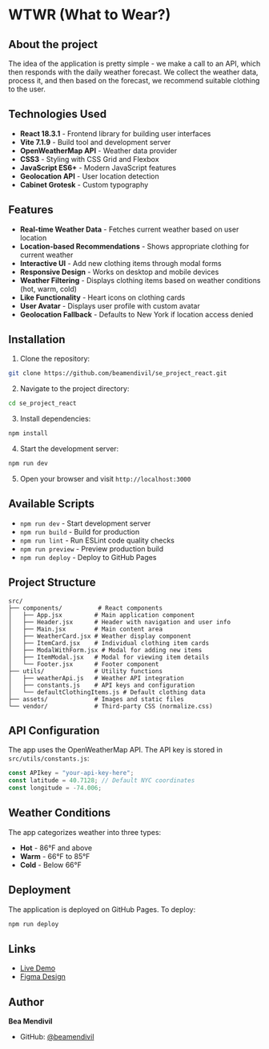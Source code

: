 # WTWR (What to Wear?)

## About the project

The idea of the application is pretty simple - we make a call to an API, which then responds with the daily weather forecast. We collect the weather data, process it, and then based on the forecast, we recommend suitable clothing to the user.

## Technologies Used

- **React 18.3.1** - Frontend library for building user interfaces
- **Vite 7.1.9** - Build tool and development server
- **OpenWeatherMap API** - Weather data provider
- **CSS3** - Styling with CSS Grid and Flexbox
- **JavaScript ES6+** - Modern JavaScript features
- **Geolocation API** - User location detection
- **Cabinet Grotesk** - Custom typography

## Features

- **Real-time Weather Data** - Fetches current weather based on user location
- **Location-based Recommendations** - Shows appropriate clothing for current weather
- **Interactive UI** - Add new clothing items through modal forms
- **Responsive Design** - Works on desktop and mobile devices
- **Weather Filtering** - Displays clothing items based on weather conditions (hot, warm, cold)
- **Like Functionality** - Heart icons on clothing cards
- **User Avatar** - Displays user profile with custom avatar
- **Geolocation Fallback** - Defaults to New York if location access denied

## Installation

1. Clone the repository:

```bash
git clone https://github.com/beamendivil/se_project_react.git
```

2. Navigate to the project directory:

```bash
cd se_project_react
```

3. Install dependencies:

```bash
npm install
```

4. Start the development server:

```bash
npm run dev
```

5. Open your browser and visit `http://localhost:3000`

## Available Scripts

- `npm run dev` - Start development server
- `npm run build` - Build for production
- `npm run lint` - Run ESLint code quality checks
- `npm run preview` - Preview production build
- `npm run deploy` - Deploy to GitHub Pages

## Project Structure

```
src/
├── components/          # React components
│   ├── App.jsx         # Main application component
│   ├── Header.jsx      # Header with navigation and user info
│   ├── Main.jsx        # Main content area
│   ├── WeatherCard.jsx # Weather display component
│   ├── ItemCard.jsx    # Individual clothing item cards
│   ├── ModalWithForm.jsx # Modal for adding new items
│   ├── ItemModal.jsx   # Modal for viewing item details
│   └── Footer.jsx      # Footer component
├── utils/              # Utility functions
│   ├── weatherApi.js   # Weather API integration
│   ├── constants.js    # API keys and configuration
│   └── defaultClothingItems.js # Default clothing data
├── assets/             # Images and static files
└── vendor/             # Third-party CSS (normalize.css)
```

## API Configuration

The app uses the OpenWeatherMap API. The API key is stored in `src/utils/constants.js`:

```javascript
const APIkey = "your-api-key-here";
const latitude = 40.7128; // Default NYC coordinates
const longitude = -74.006;
```

## Weather Conditions

The app categorizes weather into three types:

- **Hot** - 86°F and above
- **Warm** - 66°F to 85°F
- **Cold** - Below 66°F

## Deployment

The application is deployed on GitHub Pages. To deploy:

```bash
npm run deploy
```

## Links

- [Live Demo](https://beamendivil.github.io/se_project_react/)
- [Figma Design](https://www.figma.com/file/DTojSwldenF9UPKQZd6RRb/Sprint-10%3A-WTWR)

## Author

**Bea Mendivil**

- GitHub: [@beamendivil](https://github.com/beamendivil)
